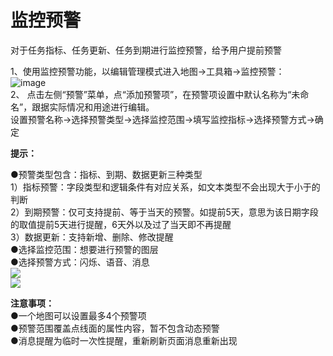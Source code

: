 # 监控预警


对于任务指标、任务更新、任务到期进行监控预警，给予用户提前预警  

1、使用监控预警功能，以编辑管理模式进入地图->工具箱->监控预警：  
![image](http://note.youdao.com/favicon.ico)  
2、 点击左侧“预警”菜单，点“添加预警项”，在预警项设置中默认名称为“未命名”，跟据实际情况和用途进行编辑。  
设置预警名称->选择预警类型->选择监控范围->填写监控指标->选择预警方式->确定  

**提示：**   

●预警类型包含：指标、到期、数据更新三种类型  
1）指标预警：字段类型和逻辑条件有对应关系，如文本类型不会出现大于小于的判断  
2）到期预警：仅可支持提前、等于当天的预警。如提前5天，意思为该日期字段的取值提前5天进行提醒，6天外以及过了当天即不再提醒  
3）数据更新：支持新增、删除、修改提醒  
●选择监控范围：想要进行预警的图层  
●选择预警方式：闪烁、语音、消息  
![](http://dituwuyou-gitbooks.oss-cn-beijing.aliyuncs.com/map/picture/monitor/monitor2.png)  
![](http://dituwuyou-gitbooks.oss-cn-beijing.aliyuncs.com/map/picture/monitor/monitor3.png)  

**注意事项：**  
●一个地图可以设置最多4个预警项  
●预警范围覆盖点线面的属性内容，暂不包含动态预警  
●消息提醒为临时一次性提醒，重新刷新页面消息重新出现